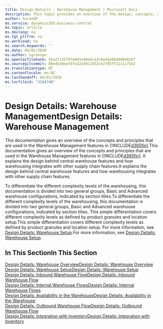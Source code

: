 ```yaml
---
title: Design Details - Warehouse Management | Microsoft Docs
description: This topic provides an overview of the design, concepts, and principles behind the Warehouse Management features in Business Central.
author: SorenGP
ms.service: dynamics365-business-central
ms.topic: article
ms.devlang: na
ms.tgt_pltfrm: na
ms.workload: na
ms.search.keywords: ''
ms.date: 04/01/2020
ms.author: sgroespe
ms.openlocfilehash: 91e2f135f97e8d1e80edce3c6e45e08a080e826f
ms.sourcegitcommit: 88e4b30eaf6fa32af0c1452ce2f85ff1111c75e2
ms.translationtype: HT
ms.contentlocale: en-NZ
ms.lasthandoff: 04/01/2020
ms.locfileid: "3184740"
---
```

# <a name="design-details-warehouse-management"></a><span data-ttu-id="b2469-103">Design Details: Warehouse Management</span><span class="sxs-lookup"><span data-stu-id="b2469-103">Design Details: Warehouse Management</span></span>
<span data-ttu-id="b2469-104">This documentation gives an overview of the concepts and principles that are used in the Warehouse Management features in [!INCLUDE[d365fin](includes/d365fin_md.md)].</span><span class="sxs-lookup"><span data-stu-id="b2469-104">This documentation gives an overview of the concepts and principles that are used in the Warehouse Management features in [!INCLUDE[d365fin](includes/d365fin_md.md)].</span></span> <span data-ttu-id="b2469-105">It explains the design behind central warehouse features and how warehousing integrates with other supply chain features.</span><span class="sxs-lookup"><span data-stu-id="b2469-105">It explains the design behind central warehouse features and how warehousing integrates with other supply chain features.</span></span>  

<span data-ttu-id="b2469-106">To differentiate the different complexity levels of the warehousing, this documentation is divided into two general groups, Basic and Advanced warehouse configurations, indicated by section titles.</span><span class="sxs-lookup"><span data-stu-id="b2469-106">To differentiate the different complexity levels of the warehousing, this documentation is divided into two general groups, Basic and Advanced warehouse configurations, indicated by section titles.</span></span> <span data-ttu-id="b2469-107">This simple differentiation covers different complexity levels as defined by product granules and location setup.</span><span class="sxs-lookup"><span data-stu-id="b2469-107">This simple differentiation covers different complexity levels as defined by product granules and location setup.</span></span> <span data-ttu-id="b2469-108">For more information, see [Design Details: Warehouse Setup](design-details-warehouse-setup.md).</span><span class="sxs-lookup"><span data-stu-id="b2469-108">For more information, see [Design Details: Warehouse Setup](design-details-warehouse-setup.md).</span></span>  

## <a name="in-this-section"></a><span data-ttu-id="b2469-109">In This Section</span><span class="sxs-lookup"><span data-stu-id="b2469-109">In This Section</span></span>  
[<span data-ttu-id="b2469-110">Design Details: Warehouse Overview</span><span class="sxs-lookup"><span data-stu-id="b2469-110">Design Details: Warehouse Overview</span></span>](design-details-warehouse-overview.md)  
[<span data-ttu-id="b2469-111">Design Details: Warehouse Setup</span><span class="sxs-lookup"><span data-stu-id="b2469-111">Design Details: Warehouse Setup</span></span>](design-details-warehouse-setup.md)  
[<span data-ttu-id="b2469-112">Design Details: Inbound Warehouse Flow</span><span class="sxs-lookup"><span data-stu-id="b2469-112">Design Details: Inbound Warehouse Flow</span></span>](design-details-inbound-warehouse-flow.md)  
[<span data-ttu-id="b2469-113">Design Details: Internal Warehouse Flows</span><span class="sxs-lookup"><span data-stu-id="b2469-113">Design Details: Internal Warehouse Flows</span></span>](design-details-internal-warehouse-flows.md)  
[<span data-ttu-id="b2469-114">Design Details: Availability in the Warehouse</span><span class="sxs-lookup"><span data-stu-id="b2469-114">Design Details: Availability in the Warehouse</span></span>](design-details-availability-in-the-warehouse.md)  
[<span data-ttu-id="b2469-115">Design Details: Outbound Warehouse Flow</span><span class="sxs-lookup"><span data-stu-id="b2469-115">Design Details: Outbound Warehouse Flow</span></span>](design-details-outbound-warehouse-flow.md)  
[<span data-ttu-id="b2469-116">Design Details: Integration with Inventory</span><span class="sxs-lookup"><span data-stu-id="b2469-116">Design Details: Integration with Inventory</span></span>](design-details-integration-with-inventory.md)
